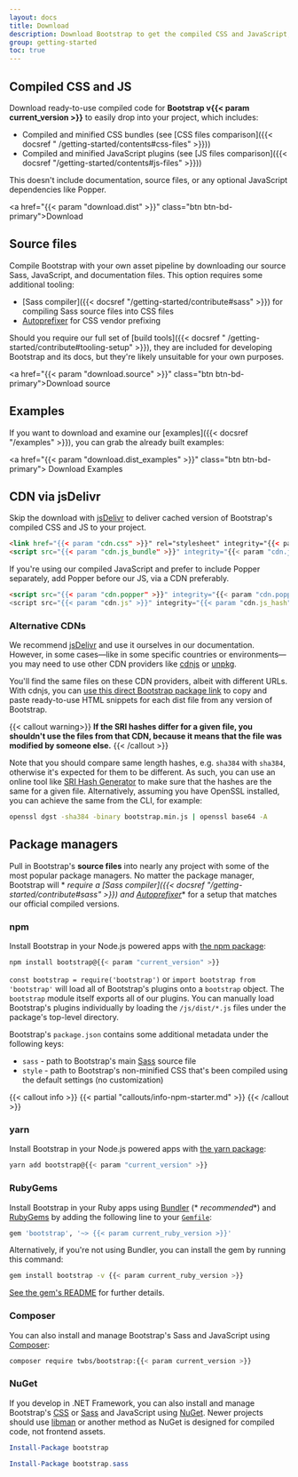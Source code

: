 ```yaml
---
layout: docs
title: Download
description: Download Bootstrap to get the compiled CSS and JavaScript, source code, or include it with your favorite package managers like npm, RubyGems, and more.
group: getting-started
toc: true
---
```


## Compiled CSS and JS

Download ready-to-use compiled code for **Bootstrap v{{< param
current_version >}}** to easily drop into your project, which includes:

- Compiled and minified CSS bundles (see [CSS files comparison]({{< docsref "
  /getting-started/contents#css-files" >}}))
- Compiled and minified JavaScript plugins (see [JS files comparison]({{<
  docsref "/getting-started/contents#js-files" >}}))

This doesn't include documentation, source files, or any optional JavaScript
dependencies like Popper.

<a href="{{< param "download.dist" >}}" class="btn btn-bd-primary">Download</a>

## Source files

Compile Bootstrap with your own asset pipeline by downloading our source Sass,
JavaScript, and documentation files. This option requires some additional
tooling:

- [Sass compiler]({{< docsref "/getting-started/contribute#sass" >}}) for
  compiling Sass source files into CSS files
- [Autoprefixer](https://github.com/postcss/autoprefixer) for CSS vendor
  prefixing

Should you require our full set of [build tools]({{< docsref "
/getting-started/contribute#tooling-setup" >}}), they are included for
developing Bootstrap and its docs, but they're likely unsuitable for your own
purposes.

<a href="{{< param "download.source" >}}" class="btn btn-bd-primary">Download
source</a>

## Examples

If you want to download and examine our [examples]({{< docsref "/examples" >}}),
you can grab the already built examples:

<a href="{{< param "download.dist_examples" >}}" class="btn btn-bd-primary">
Download Examples</a>

## CDN via jsDelivr

Skip the download with [jsDelivr](https://www.jsdelivr.com/) to deliver cached
version of Bootstrap's compiled CSS and JS to your project.

```html
<link href="{{< param "cdn.css" >}}" rel="stylesheet" integrity="{{< param "cdn.css_hash" >}}" crossorigin="anonymous">
<script src="{{< param "cdn.js_bundle" >}}" integrity="{{< param "cdn.js_bundle_hash" >}}" crossorigin="anonymous"></script>
```

If you're using our compiled JavaScript and prefer to include Popper separately,
add Popper before our JS, via a CDN preferably.

```html
<script src="{{< param "cdn.popper" >}}" integrity="{{< param "cdn.popper_hash" >}}" crossorigin="anonymous"></script>
<script src="{{< param "cdn.js" >}}" integrity="{{< param "cdn.js_hash" >}}" crossorigin="anonymous"></script>
```

### Alternative CDNs

We recommend [jsDelivr](https://www.jsdelivr.com/) and use it ourselves in our
documentation. However, in some cases—like in some specific countries or
environments—you may need to use other CDN providers
like [cdnjs](https://cdnjs.com/) or [unpkg](https://unpkg.com/).

You'll find the same files on these CDN providers, albeit with different URLs.
With cdnjs, you
can [use this direct Bootstrap package link](https://cdnjs.com/libraries/bootstrap)
to copy and paste ready-to-use HTML snippets for each dist file from any version
of Bootstrap.

{{< callout warning>}}
**If the SRI hashes differ for a given file, you shouldn't use the files from
that CDN, because it means that the file was modified by someone else.**
{{< /callout >}}

Note that you should compare same length hashes, e.g. `sha384` with `sha384`,
otherwise it's expected for them to be different.
As such, you can use an online tool
like [SRI Hash Generator](https://www.srihash.org/) to make sure that the hashes
are the same for a given file.
Alternatively, assuming you have OpenSSL installed, you can achieve the same
from the CLI, for example:

```sh
openssl dgst -sha384 -binary bootstrap.min.js | openssl base64 -A
```

## Package managers

Pull in Bootstrap's **source files** into nearly any project with some of the
most popular package managers. No matter the package manager, Bootstrap will *
*require a [Sass compiler]({{< docsref "/getting-started/contribute#sass" >}})
and [Autoprefixer](https://github.com/postcss/autoprefixer)** for a setup that
matches our official compiled versions.

### npm

Install Bootstrap in your Node.js powered apps
with [the npm package](https://www.npmjs.com/package/bootstrap):

```sh
npm install bootstrap@{{< param "current_version" >}}
```

`const bootstrap = require('bootstrap')` or `import bootstrap from 'bootstrap'`
will load all of Bootstrap's plugins onto a `bootstrap` object.
The `bootstrap` module itself exports all of our plugins. You can manually load
Bootstrap's plugins individually by loading the `/js/dist/*.js` files under the
package's top-level directory.

Bootstrap's `package.json` contains some additional metadata under the following
keys:

- `sass` - path to Bootstrap's main [Sass](https://sass-lang.com/) source file
- `style` - path to Bootstrap's non-minified CSS that's been compiled using the
  default settings (no customization)

{{< callout info >}}
{{< partial "callouts/info-npm-starter.md" >}}
{{< /callout >}}

### yarn

Install Bootstrap in your Node.js powered apps
with [the yarn package](https://yarnpkg.com/en/package/bootstrap):

```sh
yarn add bootstrap@{{< param "current_version" >}}
```

### RubyGems

Install Bootstrap in your Ruby apps using [Bundler](https://bundler.io/) (*
*recommended**) and [RubyGems](https://rubygems.org/) by adding the following
line to your [`Gemfile`](https://bundler.io/guides/gemfile.html):

```ruby
gem 'bootstrap', '~> {{< param current_ruby_version >}}'
```

Alternatively, if you're not using Bundler, you can install the gem by running
this command:

```sh
gem install bootstrap -v {{< param current_ruby_version >}}
```

[See the gem's README](https://github.com/twbs/bootstrap-rubygem/blob/main/README.md)
for further details.

### Composer

You can also install and manage Bootstrap's Sass and JavaScript
using [Composer](https://getcomposer.org/):

```sh
composer require twbs/bootstrap:{{< param current_version >}}
```

### NuGet

If you develop in .NET Framework, you can also install and manage
Bootstrap's [CSS](https://www.nuget.org/packages/bootstrap/)
or [Sass](https://www.nuget.org/packages/bootstrap.sass/) and JavaScript
using [NuGet](https://www.nuget.org/). Newer projects should
use [libman](https://learn.microsoft.com/en-us/aspnet/core/client-side/libman/)
or another method as NuGet is designed for compiled code, not frontend assets.

```powershell
Install-Package bootstrap
```

```powershell
Install-Package bootstrap.sass
```
